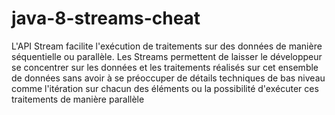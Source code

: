 # java-8-streams-cheat
L'API Stream facilite l'exécution de traitements sur des données de manière séquentielle ou parallèle. Les Streams permettent de laisser le développeur se concentrer sur les données et les traitements réalisés sur cet ensemble de données sans avoir à se préoccuper de détails techniques de bas niveau comme l'itération sur chacun des éléments ou la possibilité d'exécuter ces traitements de manière parallèle
